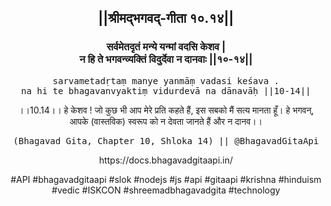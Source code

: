 <center><h2>||श्रीमद्‍भगवद्‍-गीता १०.१४||</h2>
<h3>सर्वमेतदृतं मन्ये यन्मां वदसि केशव |<br/>न हि ते भगवन्व्यक्तिं विदुर्देवा न दानवाः ||१०-१४||</h3>
<pre>sarvametadṛtaṃ manye yanmāṃ vadasi keśava .<br/>na hi te bhagavanvyaktiṃ vidurdevā na dānavāḥ ||10-14||</pre>
<p>।।10.14।। हे केशव ! जो कुछ भी आप मेरे प्रति कहते हैं, इस सबको मैं सत्य मानता हूँ। हे भगवन्, आपके (वास्तविक) स्वरूप को न देवता जानते हैं और न दानव।।</p>
<pre>(Bhagavad Gita, Chapter 10, Shloka 14) || @BhagavadGitaApi</pre><p>https://docs.bhagavadgitaapi.in/</p><p>#API #bhagavadgitaapi #slok #nodejs #js #api #gitaapi #krishna #hinduism #vedic #ISKCON #shreemadbhagavadgita #technology</p></center>